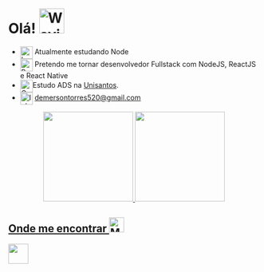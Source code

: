 # Olá! <img src="https://raw.githubusercontent.com/Tarikul-Islam-Anik/Animated-Fluent-Emojis/master/Emojis/Hand%20gestures/Waving%20Hand.png" alt="Waving Hand" width="50" height="50"/>
 
- <img align="center" src="https://cdn.iconscout.com/icon/free/png-256/node-js-1174925.png" alt="Ledger" width="25" height="25" /> Atualmente estudando Node
- <img align="center" src="https://raw.githubusercontent.com/Tarikul-Islam-Anik/Animated-Fluent-Emojis/master/Emojis/Hand%20gestures/Brain.png" alt="Brain" width="25" height="25" /> Pretendo me tornar desenvolvedor Fullstack com NodeJS, ReactJS e React Native
- <img align="center" src="https://raw.githubusercontent.com/Tarikul-Islam-Anik/Animated-Fluent-Emojis/master/Emojis/Objects/Graduation%20Cap.png" alt="Graduation Cap" width="25" height="25" />Estudo ADS na <a href="https://ead.unisantos.br">Unisantos</a>.
- <img align="center" src="https://raw.githubusercontent.com/Tarikul-Islam-Anik/Animated-Fluent-Emojis/master/Emojis/Objects/Inbox%20Tray.png" alt="Inbox Tray" width="25" height="25" /> demersontorres520@gmail.com


<div align="center">
  <a href="https://github.com/Demershow">
   <img height="180em" src="https://github-readme-stats-sigma-five.vercel.app/api?username=demershow&show_icons=true&theme=tokyonight&include_all_commits=true"/>
  <img height="180em" src="https://github-readme-stats-sigma-five.vercel.app/api/top-langs/?username=demershow&layout=compact&langs_count=7&theme=tokyonight"/>
</div>

## Onde me encontrar <img src="https://raw.githubusercontent.com/Tarikul-Islam-Anik/Animated-Fluent-Emojis/master/Emojis/People/Man%20Detective.png" alt="Man Detective" width="30" height="30" />

<div>
<a href="https://www.linkedin.com/in/demerson-guilherme-190774218/">
  <img align="center" height=40px src="https://img.shields.io/badge/LinkedIn-0077B5?style=for-the-badge&logo=linkedin&logoColor=white"/>
</a>

</div>

<!--
**leeool/leeool** is a ✨ _special_ ✨ repository because its `README.md` (this file) appears on your GitHub profile.
Here are some ideas to get you started:
- 🔭 I’m currently working on ...
- 🌱 I’m currently learning ...
- 👯 I’m looking to collaborate on ...
- 🤔 I’m looking for help with ...
- 💬 Ask me about ...
- 📫 How to reach me: ...
- 😄 Pronouns: ...
- ⚡ Fun fact: ...
-->
